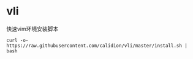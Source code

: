 # vli

快速vim环境安装脚本
```
curl -o- https://raw.githubusercontent.com/calidion/vli/master/install.sh | bash
```
